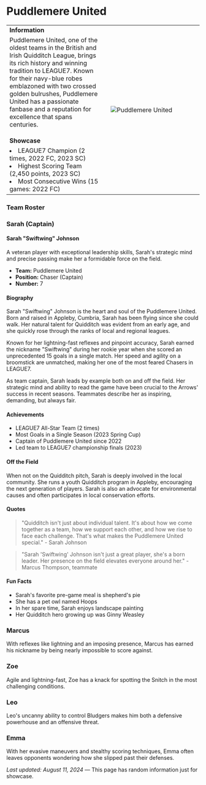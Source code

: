 # Puddlemere United
<table><tbody><tr><td><b>Information</b></td>
  
  <td width="50%" rowspan="4"  style="padding:20;"> 

  <img alt="Puddlemere United" src="images\teams\puddlemore-united.png" /></td></tr> <tr> <td>
  Puddlemere United, one of the oldest teams in the British and Irish Quidditch League, brings its rich history and winning tradition to LEAGUE7. Known for their navy-blue robes emblazoned with two crossed golden bulrushes, Puddlemere United has a passionate fanbase and a reputation for excellence that spans centuries.
  
  </td></tr><tr><td><b>Showcase</b></td></tr><tr>
  <td width="50%">

  <li>LEAGUE7 Champion (2 times, 2022 FC, 2023 SC)</li>
  <li>Highest Scoring Team (2,450 points, 2023 SC)</li>
  <li>Most Consecutive Wins (15 games: 2022 FC)</li>
  
</td></tr></tbody></table>
 

### Team Roster
<!-- tabs:start -->
### **Sarah (Captain)**

#### Sarah "Swiftwing" Johnson
A veteran player with exceptional leadership skills, Sarah's strategic mind and precise passing make her a formidable force on the field.
- **Team:** Puddlemere United
- **Position:** Chaser (Captain)
- **Number:** 7

#### Biography
Sarah "Swiftwing" Johnson is the heart and soul of the Puddlemere United. Born and raised in Appleby, Cumbria, Sarah has been flying since she could walk. Her natural talent for Quidditch was evident from an early age, and she quickly rose through the ranks of local and regional leagues.

Known for her lightning-fast reflexes and pinpoint accuracy, Sarah earned the nickname "Swiftwing" during her rookie year when she scored an unprecedented 15 goals in a single match. Her speed and agility on a broomstick are unmatched, making her one of the most feared Chasers in LEAGUE7.

As team captain, Sarah leads by example both on and off the field. Her strategic mind and ability to read the game have been crucial to the Arrows' success in recent seasons. Teammates describe her as inspiring, demanding, but always fair.

#### Achievements
- LEAGUE7 All-Star Team (2 times)
- Most Goals in a Single Season (2023 Spring Cup)
- Captain of Puddlemere United since 2022
- Led team to LEAGUE7 championship finals (2023)

#### Off the Field
When not on the Quidditch pitch, Sarah is deeply involved in the local community. She runs a youth Quidditch program in Appleby, encouraging the next generation of players. Sarah is also an advocate for environmental causes and often participates in local conservation efforts.

#### Quotes
> "Quidditch isn't just about individual talent. It's about how we come together as a team, how we support each other, and how we rise to face each challenge. That's what makes the Puddlemere United special." - Sarah Johnson

> "Sarah 'Swiftwing' Johnson isn't just a great player, she's a born leader. Her presence on the field elevates everyone around her." - Marcus Thompson, teammate

#### Fun Facts
- Sarah's favorite pre-game meal is shepherd's pie
- She has a pet owl named Hoops
- In her spare time, Sarah enjoys landscape painting
- Her Quidditch hero growing up was Ginny Weasley

### **Marcus**
With reflexes like lightning and an imposing presence, Marcus has earned his nickname by being nearly impossible to score against.

### **Zoe**
Agile and lightning-fast, Zoe has a knack for spotting the Snitch in the most challenging conditions.

### **Leo**
Leo's uncanny ability to control Bludgers makes him both a defensive powerhouse and an offensive threat.

### **Emma**
With her evasive maneuvers and stealthy scoring techniques, Emma often leaves opponents wondering how she slipped past their defenses.

<!-- tabs:end -->
*Last updated: August 11, 2024*    &mdash; This page has random information just for showcase.